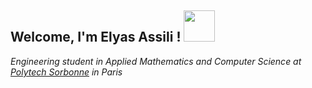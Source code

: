 <h2> Welcome, I'm Elyas Assili ! <img src="https://media.giphy.com/media/UQDSBzfyiBKvgFcSTw/giphy.gif"  width="50"></h2>
<p><em>Engineering student in Applied Mathematics and Computer Science at <a href="https://www.polytech.sorbonne-universite.fr/">Polytech Sorbonne</a> in Paris
<!--
**elyas-elyas/elyas-elyas** is a ✨ _special_ ✨ repository because its `README.md` (this file) appears on your GitHub profile.

Here are some ideas to get you started:

- 🔭 I’m currently working on ...
- 🌱 I’m currently learning ...
- 👯 I’m looking to collaborate on ...
- 🤔 I’m looking for help with ...
- 💬 Ask me about ...
- 📫 How to reach me: ...
- 😄 Pronouns: ...
- ⚡ Fun fact: ...
-->
